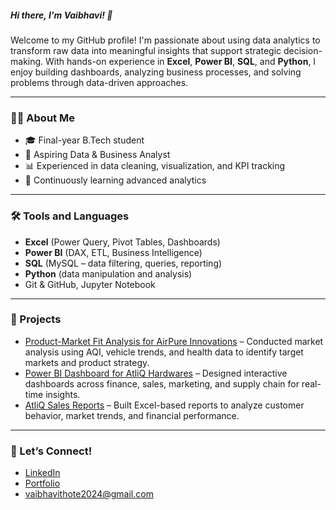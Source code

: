 ##### Hi there, I'm Vaibhavi! 👋

Welcome to my GitHub profile! I'm passionate about using data analytics to transform raw data into meaningful insights that support strategic decision-making. With hands-on experience in **Excel**, **Power BI**, **SQL**, and **Python**, I enjoy building dashboards, analyzing business processes, and solving problems through data-driven approaches.

---

### 👩‍💼 About Me

* 🎓 Final-year B.Tech student
* 💼 Aspiring Data & Business Analyst
* 📊 Experienced in data cleaning, visualization, and KPI tracking
* 🌱 Continuously learning advanced analytics

---

### 🛠️ Tools and Languages

* **Excel** (Power Query, Pivot Tables, Dashboards)
* **Power BI** (DAX, ETL, Business Intelligence)
* **SQL** (MySQL – data filtering, queries, reporting)
* **Python** (data manipulation and analysis)
* Git & GitHub, Jupyter Notebook

---

### 📂 Projects

* [Product-Market Fit Analysis for AirPure Innovations](https://app.powerbi.com/view?r=eyJrIjoiYmI1OWFkYmYtM2ZlNi00NGY5LWE2NTQtOWUwZGQ5M2Y5N2VlIiwidCI6ImQ0MzBkNGE4LThhNDctNDI2OC1iMjk2LTUxMDRlNmY2MmUwZSJ9) – Conducted market analysis using AQI, vehicle trends, and health data to identify target markets and product strategy.
* [Power BI Dashboard for AtliQ Hardwares](https://app.powerbi.com/view?r=eyJrIjoiOWE0ZTkyNTQtNDQ2Ny00YTViLTkyNGQtNTYzYjNjODlkYzUwIiwidCI6ImQ0MzBkNGE4LThhNDctNDI2OC1iMjk2LTUxMDRlNmY2MmUwZSJ9) – Designed interactive dashboards across finance, sales, marketing, and supply chain for real-time insights.
* [AtliQ Sales Reports](https://drive.google.com/drive/folders/1hkxNjehVHQZsXi0kFvFesfX6qEgyt8jP) – Built Excel-based reports to analyze customer behavior, market trends, and financial performance.

---

### 🔗 Let’s Connect!

* [LinkedIn](https://www.linkedin.com/in/vaibhavi-thote-a99b7b353/)
* [Portfolio](https://codebasics.io/portfolio/Vaibhavi-Thote)
* vaibhavithote2024@gmail.com
